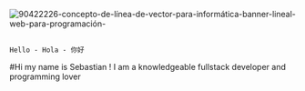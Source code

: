 ![90422226-concepto-de-línea-de-vector-para-informática-banner-lineal-web-para-programación-](https://user-images.githubusercontent.com/98132797/173199482-8d345d21-5e33-4145-ae67-491407f30e70.jpg)

																							Hello - Hola - 你好


#Hi my name is Sebastian ! I am a knowledgeable fullstack developer and programming lover

